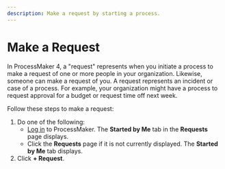 ```yaml
---
description: Make a request by starting a process.
---
```


# Make a Request

In ProcessMaker 4, a "request" represents when you initiate a process to make a request of one or more people in your organization. Likewise, someone can make a request of you. A request represents an incident or case of a process. For example, your organization might have a process to request approval for a budget or request time off next week.

Follow these steps to make a request:

1. Do one of the following:
   * [Log in](../log-in.md#log-in) to ProcessMaker. The **Started by Me** tab in the **Requests** page displays.
   * Click the **Requests** page if it is not currently displayed. The **Started by Me** tab displays.
2. Click **+ Request**.

